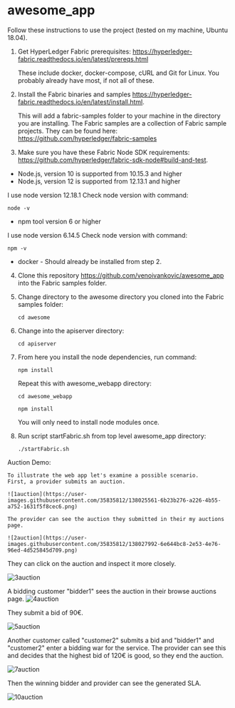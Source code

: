 # awesome_app

Follow these instructions to use the project (tested on my machine, Ubuntu 18.04).

1. Get HyperLedger Fabric prerequisites: https://hyperledger-fabric.readthedocs.io/en/latest/prereqs.html
   
   These include docker, docker-compose, cURL and Git for Linux. You probably already have most, if not all of these.

2. Install the Fabric binaries and samples https://hyperledger-fabric.readthedocs.io/en/latest/install.html.
    
   This will add a fabric-samples folder to your machine in the directory you are installing. 
   The Fabric samples are a collection of Fabric sample projects. They can be found here:         https://github.com/hyperledger/fabric-samples

3. Make sure you have these Fabric Node SDK requirements: https://github.com/hyperledger/fabric-sdk-node#build-and-test. 

  * Node.js, version 10 is supported from 10.15.3 and higher
  * Node.js, version 12 is supported from 12.13.1 and higher
  
  I use node version 12.18.1
  Check node version with command:
  ```
  node -v
  ```
  
  * npm tool version 6 or higher
  
  I use node version 6.14.5
  Check node version with command:
  ```
  npm -v
  ```
  
  * docker - Should already be installed from step 2.

4. Clone this repository https://github.com/venoivankovic/awesome_app into the Fabric samples folder.

5. Change directory to the awesome directory you cloned into the Fabric samples folder:

   ```
   cd awesome
   ```
6. Change into the apiserver directory:

   ```
   cd apiserver
   ```
   
7. From here you install the node dependencies, run command:

   ```
   npm install
   ```
   Repeat this with awesome_webapp directory:
   
   ```
   cd awesome_webapp
   ```
   
   ```
   npm install
   ```
   You will only need to install node modules once.
   
8. Run script startFabric.sh from top level awesome_app directory:

   ```
   ./startFabric.sh
   ```
   
Auction Demo:
    
    To illustrate the web app let's examine a possible scenario. 
    First, a provider submits an auction.
    
    ![1auction](https://user-images.githubusercontent.com/35835812/138025561-6b23b276-a226-4b55-a752-1631f5f8cec6.png)
    
    The provider can see the auction they submitted in their my auctions page.
    
    ![2auction](https://user-images.githubusercontent.com/35835812/138027992-6e644bc8-2e53-4e76-96ed-4d525845d709.png)

   They can click on the auction and inspect it more closely.
   
   ![3auction](https://user-images.githubusercontent.com/35835812/138028045-e93dd8e7-4796-474d-8ae5-495aec54a13d.png)

   A bidding customer "bidder1" sees the auction in their browse auctions page.
    ![4auction](https://user-images.githubusercontent.com/35835812/138028872-20b8dbac-c9d4-496d-9e2d-14da07379014.png)

   They submit a bid of 90€.
    
![5auction](https://user-images.githubusercontent.com/35835812/138028916-024225da-2290-47ec-9626-f9f7c7f28160.png)

   Another customer called "customer2" submits a bid and "bidder1" and "customer2" enter a bidding war for the service. The provider can see this and decides that the highest bid of 120€ is good, so they end the auction.
        
![7auction](https://user-images.githubusercontent.com/35835812/138028943-f75ca5de-6493-493b-a5d3-70d16a79bb05.png)

   Then the winning bidder and provider can see the generated SLA.
  
  ![10auction](https://user-images.githubusercontent.com/35835812/138028754-8d929d47-c2d0-478a-b0f3-55d0832050fb.png)
   
